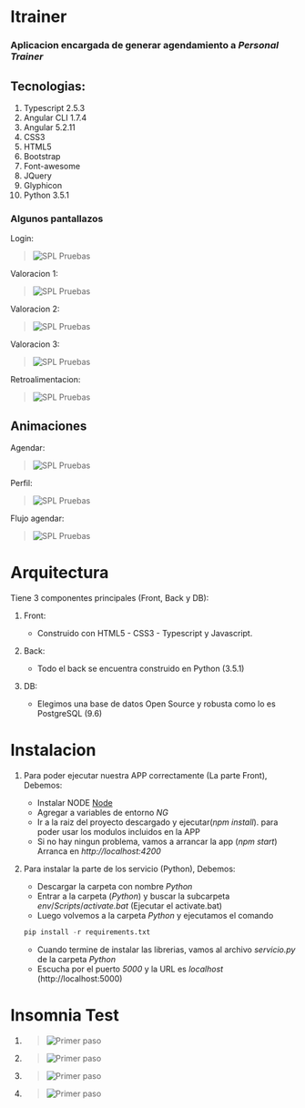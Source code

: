 # Itrainer

### Aplicacion encargada de generar agendamiento a *Personal Trainer*

## Tecnologias:

1. Typescript 2.5.3
2. Angular CLI 1.7.4
3. Angular 5.2.11
4. CSS3
5. HTML5
6. Bootstrap
7. Font-awesome
8. JQuery
9. Glyphicon
10. Python 3.5.1

### Algunos pantallazos


Login: 
> ![SPL Pruebas](/raw/images/login.PNG)

Valoracion 1: 
> ![SPL Pruebas](/raw/images/valoracion1.PNG)

Valoracion 2: 
> ![SPL Pruebas](/raw/images/valoracion2.PNG)

Valoracion 3: 
> ![SPL Pruebas](/raw/images/valoracion3.PNG)

Retroalimentacion: 
> ![SPL Pruebas](/raw/images/retroalimentacion.PNG)

Animaciones
---
Agendar: 
> ![SPL Pruebas](/raw/gifs/agendar.gif)

Perfil: 
> ![SPL Pruebas](/raw/gifs/perfil.gif)

Flujo agendar: 
> ![SPL Pruebas](/raw/gifs/flujo-agendar.gif)


# Arquitectura

Tiene 3 componentes principales (Front, Back y DB):

1. Front:

    * Construido con HTML5 - CSS3 - Typescript y Javascript.

2. Back:

    * Todo el back se encuentra construido en Python (3.5.1)

3. DB:

    * Elegimos una base de datos Open Source y robusta como lo es PostgreSQL (9.6)
	
# Instalacion

1. Para poder ejecutar nuestra APP correctamente (La parte Front), Debemos:

   * Instalar NODE [Node](https://nodejs.org/es/)
   * Agregar a variables de entorno _NG_
   * Ir a la raiz del proyecto descargado y ejecutar(*npm install*). para poder usar los modulos incluidos en la APP
   * Si no hay ningun problema, vamos a arrancar la app (*npm start*) Arranca en *http://localhost:4200*

2. Para instalar la parte de los servicio (Python), Debemos:

   * Descargar la carpeta con nombre _Python_
   * Entrar a la carpeta (_Python_) y buscar la subcarpeta _env_/_Scripts_/_activate.bat_ (Ejecutar el activate.bat)
   * Luego volvemos a la carpeta _Python_ y ejecutamos el comando 
   ```python
   pip install -r requirements.txt
   ```
   * Cuando termine de instalar las librerias, vamos al archivo _servicio.py_ de la carpeta _Python_
   * Escucha por el puerto _5000_ y la URL es _localhost_ (http://localhost:5000)
   

# Insomnia Test

1. > ![Primer paso](/raw/images/insomnia_1.PNG)
2. > ![Primer paso](/raw/images/insomnia_2.PNG)
3. > ![Primer paso](/raw/images/insomnia_3.PNG)
4. > ![Primer paso](/raw/images/insomnia_4.PNG)
